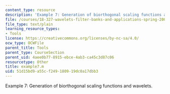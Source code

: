 ```yaml
---
content_type: resource
description: 'Example 7: Generation of biorthogonal scaling functions and wavelets.'
file: /courses/18-327-wavelets-filter-banks-and-applications-spring-2003/51d15bd9a55cf249180919dc0a17dbb3_example7.m
file_type: text/plain
learning_resource_types:
- Tools
license: https://creativecommons.org/licenses/by-nc-sa/4.0/
ocw_type: OCWFile
parent_title: Tools
parent_type: CourseSection
parent_uid: 4aee0b77-8915-ebce-4ab3-ca45c3d87c06
resourcetype: Other
title: example7.m
uid: 51d15bd9-a55c-f249-1809-19dc0a17dbb3
---
```

Example 7: Generation of biorthogonal scaling functions and wavelets.